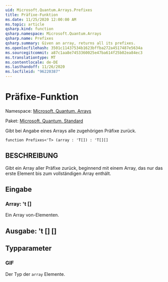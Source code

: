 ```yaml
---
uid: Microsoft.Quantum.Arrays.Prefixes
title: Präfixe-Funktion
ms.date: 11/25/2020 12:00:00 AM
ms.topic: article
qsharp.kind: function
qsharp.namespace: Microsoft.Quantum.Arrays
qsharp.name: Prefixes
qsharp.summary: Given an array, returns all its prefixes.
ms.openlocfilehash: 3501c11437534b1623bffba272a4517487e5634a
ms.sourcegitcommit: a87c1aa8e7453360025e47ba614f25b02ea84ec3
ms.translationtype: MT
ms.contentlocale: de-DE
ms.lasthandoff: 11/26/2020
ms.locfileid: "96220387"
---
```

# <a name="prefixes-function"></a>Präfixe-Funktion

Namespace: [Microsoft. Quantum. Arrays](xref:Microsoft.Quantum.Arrays)

Paket: [Microsoft. Quantum. Standard](https://nuget.org/packages/Microsoft.Quantum.Standard)


Gibt bei Angabe eines Arrays alle zugehörigen Präfixe zurück.

```qsharp
function Prefixes<'T> (array : 'T[]) : 'T[][]
```


## <a name="description"></a>BESCHREIBUNG

Gibt ein Array aller Präfixe zurück, beginnend mit einem Array, das nur das erste Element bis zum vollständigen Array enthält.

## <a name="input"></a>Eingabe

### <a name="array--t"></a>Array: 't []

Ein Array von-Elementen.



## <a name="output--t"></a>Ausgabe: 't [] []



## <a name="type-parameters"></a>Typparameter

### <a name="t"></a>GIF

Der Typ der `array` Elemente.